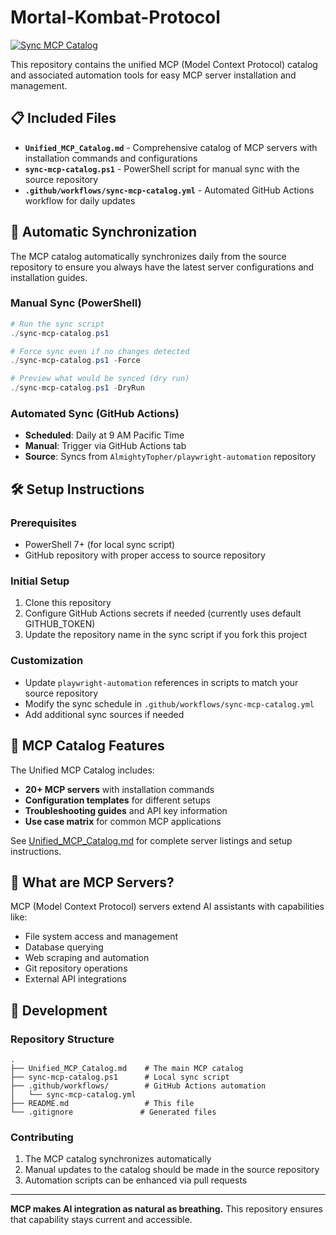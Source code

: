 # Mortal-Kombat-Protocol

[![Sync MCP Catalog](https://github.com/AlmightyTopher/Mortal-Kombat-Protocol/actions/workflows/sync-mcp-catalog.yml/badge.svg)](https://github.com/AlmightyTopher/Mortal-Kombat-Protocol/actions/workflows/sync-mcp-catalog.yml)

This repository contains the unified MCP (Model Context Protocol) catalog and associated automation tools for easy MCP server installation and management.

## 📋 Included Files

- **`Unified_MCP_Catalog.md`** - Comprehensive catalog of MCP servers with installation commands and configurations
- **`sync-mcp-catalog.ps1`** - PowerShell script for manual sync with the source repository
- **`.github/workflows/sync-mcp-catalog.yml`** - Automated GitHub Actions workflow for daily updates

## 🔄 Automatic Synchronization

The MCP catalog automatically synchronizes daily from the source repository to ensure you always have the latest server configurations and installation guides.

### Manual Sync (PowerShell)
```powershell
# Run the sync script
./sync-mcp-catalog.ps1

# Force sync even if no changes detected
./sync-mcp-catalog.ps1 -Force

# Preview what would be synced (dry run)
./sync-mcp-catalog.ps1 -DryRun
```

### Automated Sync (GitHub Actions)
- **Scheduled**: Daily at 9 AM Pacific Time
- **Manual**: Trigger via GitHub Actions tab
- **Source**: Syncs from `AlmightyTopher/playwright-automation` repository

## 🛠️ Setup Instructions

### Prerequisites
- PowerShell 7+ (for local sync script)
- GitHub repository with proper access to source repository

### Initial Setup
1. Clone this repository
2. Configure GitHub Actions secrets if needed (currently uses default GITHUB_TOKEN)
3. Update the repository name in the sync script if you fork this project

### Customization
- Update `playwright-automation` references in scripts to match your source repository
- Modify the sync schedule in `.github/workflows/sync-mcp-catalog.yml`
- Add additional sync sources if needed

## 📖 MCP Catalog Features

The Unified MCP Catalog includes:
- **20+ MCP servers** with installation commands
- **Configuration templates** for different setups
- **Troubleshooting guides** and API key information
- **Use case matrix** for common MCP applications

See [Unified_MCP_Catalog.md](Unified_MCP_Catalog.md) for complete server listings and setup instructions.

## 🤖 What are MCP Servers?

MCP (Model Context Protocol) servers extend AI assistants with capabilities like:
- File system access and management
- Database querying
- Web scraping and automation
- Git repository operations
- External API integrations

## 🔧 Development

### Repository Structure
```
.
├── Unified_MCP_Catalog.md    # The main MCP catalog
├── sync-mcp-catalog.ps1      # Local sync script
├── .github/workflows/        # GitHub Actions automation
│   └── sync-mcp-catalog.yml
├── README.md                 # This file
└── .gitignore               # Generated files
```

### Contributing
1. The MCP catalog synchronizes automatically
2. Manual updates to the catalog should be made in the source repository
3. Automation scripts can be enhanced via pull requests

---

**MCP makes AI integration as natural as breathing.** This repository ensures that capability stays current and accessible.
